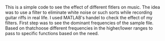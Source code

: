 This is a simple code to see the effect of different fitlers on music.
The idea was to use a filter to eliminate white noise or such sorts while recording guitar riffs in real life. 
I used MATLAB's handel to check the effect of my filters.
First step was to see the dominant frequencies of the sample file. 
Based on thatchoose different frequencies in the higher/lower ranges to pass to specific functions based on the need.
